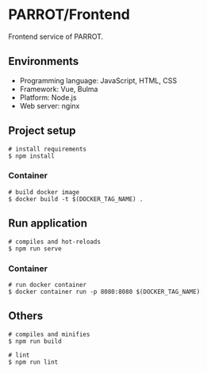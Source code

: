 # PARROT/Frontend
Frontend service of PARROT.

## Environments
- Programming language: JavaScript, HTML, CSS
- Framework: Vue, Bulma
- Platform: Node.js
- Web server: nginx

## Project setup
```
# install requirements
$ npm install
```

### Container
```
# build docker image
$ docker build -t $(DOCKER_TAG_NAME) .
```

## Run application
```
# compiles and hot-reloads
$ npm run serve
```

### Container
```
# run docker container
$ docker container run -p 8080:8080 $(DOCKER_TAG_NAME)
```

## Others
```
# compiles and minifies
$ npm run build

# lint
$ npm run lint
```